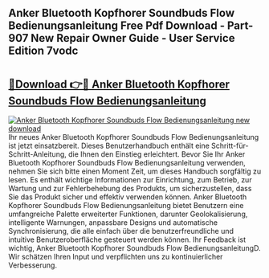 ## Anker Bluetooth Kopfhorer Soundbuds Flow Bedienungsanleitung Free Pdf Download - Part-907 New Repair Owner Guide - User Service Edition 7vodc

# <h2><a href="http://df5cjr.blite.top/?on=Anker+Bluetooth+Kopfhorer+Soundbuds+Flow+Bedienungsanleitung">🔗Download 👉🔴 Anker Bluetooth Kopfhorer Soundbuds Flow Bedienungsanleitung</a></h2>

[![Anker Bluetooth Kopfhorer Soundbuds Flow Bedienungsanleitung new download](https://i.imgur.com/lujVjoI.png)](http://df5cjr.blite.top/?on=Anker+Bluetooth+Kopfhorer+Soundbuds+Flow+Bedienungsanleitung)
Ihr neues Anker Bluetooth Kopfhorer Soundbuds Flow Bedienungsanleitung ist jetzt einsatzbereit. Dieses Benutzerhandbuch enthält eine Schritt-für-Schritt-Anleitung, die Ihnen den Einstieg erleichtert. Bevor Sie Ihr Anker Bluetooth Kopfhorer Soundbuds Flow Bedienungsanleitung verwenden, nehmen Sie sich bitte einen Moment Zeit, um dieses Handbuch sorgfältig zu lesen. Es enthält wichtige Informationen zur Einrichtung, zum Betrieb, zur Wartung und zur Fehlerbehebung des Produkts, um sicherzustellen, dass Sie das Produkt sicher und effektiv verwenden können. Anker Bluetooth Kopfhorer Soundbuds Flow Bedienungsanleitung bietet Benutzern eine umfangreiche Palette erweiterter Funktionen, darunter Geolokalisierung, intelligente Warnungen, anpassbare Designs und automatische Synchronisierung, die alle einfach über die benutzerfreundliche und intuitive Benutzeroberfläche gesteuert werden können. Ihr Feedback ist wichtig, Anker Bluetooth Kopfhorer Soundbuds Flow BedienungsanleitungD. Wir schätzen Ihren Input und verpflichten uns zu kontinuierlicher Verbesserung.
